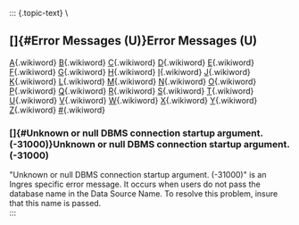 ::: {.topic-text}
\

[]{#Error Messages (U)}Error Messages (U)
-----------------------------------------

[A](http://wikis.openlinksw.com:80/dataspace/owiki/wiki/UdaWikiWeb/UDAErrorMessages){.wikiword}
[B](http://wikis.openlinksw.com:80/dataspace/owiki/wiki/UdaWikiWeb/ErrorMessagesB){.wikiword}
[C](http://wikis.openlinksw.com:80/dataspace/owiki/wiki/UdaWikiWeb/ErrorMessagesC){.wikiword}
[D](http://wikis.openlinksw.com:80/dataspace/owiki/wiki/UdaWikiWeb/ErrorMessagesD){.wikiword}
[E](http://wikis.openlinksw.com:80/dataspace/owiki/wiki/UdaWikiWeb/ErrorMessagesE){.wikiword}
[F](http://wikis.openlinksw.com:80/dataspace/owiki/wiki/UdaWikiWeb/ErrorMessagesF){.wikiword}
[G](http://wikis.openlinksw.com:80/dataspace/owiki/wiki/UdaWikiWeb/ErrorMessagesG){.wikiword}
[H](http://wikis.openlinksw.com:80/dataspace/owiki/wiki/UdaWikiWeb/ErrorMessagesH){.wikiword}
[I](http://wikis.openlinksw.com:80/dataspace/owiki/wiki/UdaWikiWeb/ErrorMessagesI){.wikiword}
[J](http://wikis.openlinksw.com:80/dataspace/owiki/wiki/UdaWikiWeb/ErrorMessagesJ){.wikiword}
[K](http://wikis.openlinksw.com:80/dataspace/owiki/wiki/UdaWikiWeb/ErrorMessagesK){.wikiword}
[L](http://wikis.openlinksw.com:80/dataspace/owiki/wiki/UdaWikiWeb/ErrorMessagesL){.wikiword}
[M](http://wikis.openlinksw.com:80/dataspace/owiki/wiki/UdaWikiWeb/ErrorMessagesM){.wikiword}
[N](http://wikis.openlinksw.com:80/dataspace/owiki/wiki/UdaWikiWeb/ErrorMessagesN){.wikiword}
[O](http://wikis.openlinksw.com:80/dataspace/owiki/wiki/UdaWikiWeb/ErrorMessagesO){.wikiword}
[P](http://wikis.openlinksw.com:80/dataspace/owiki/wiki/UdaWikiWeb/ErrorMessagesP){.wikiword}
[Q](http://wikis.openlinksw.com:80/dataspace/owiki/wiki/UdaWikiWeb/ErrorMessagesQ){.wikiword}
[R](http://wikis.openlinksw.com:80/dataspace/owiki/wiki/UdaWikiWeb/ErrorMessagesR){.wikiword}
[S](http://wikis.openlinksw.com:80/dataspace/owiki/wiki/UdaWikiWeb/ErrorMessagesS){.wikiword}
[T](http://wikis.openlinksw.com:80/dataspace/owiki/wiki/UdaWikiWeb/ErrorMessagesT){.wikiword}
[U](http://wikis.openlinksw.com:80/dataspace/owiki/wiki/UdaWikiWeb/ErrorMessagesU){.wikiword}
[V](http://wikis.openlinksw.com:80/dataspace/owiki/wiki/UdaWikiWeb/ErrorMessagesV){.wikiword}
[W](http://wikis.openlinksw.com:80/dataspace/owiki/wiki/UdaWikiWeb/ErrorMessagesW){.wikiword}
[X](http://wikis.openlinksw.com:80/dataspace/owiki/wiki/UdaWikiWeb/ErrorMessagesX){.wikiword}
[Y](http://wikis.openlinksw.com:80/dataspace/owiki/wiki/UdaWikiWeb/ErrorMessagesY){.wikiword}
[Z](http://wikis.openlinksw.com:80/dataspace/owiki/wiki/UdaWikiWeb/ErrorMessagesZ){.wikiword}
[\#](http://wikis.openlinksw.com:80/dataspace/owiki/wiki/UdaWikiWeb/ErrorMessagesSymbols){.wikiword}

### []{#Unknown or null DBMS connection startup argument.  (-31000)}Unknown or null DBMS connection startup argument. (-31000)

\"Unknown or null DBMS connection startup argument. (-31000)\" is an
Ingres specific error message. It occurs when users do not pass the
database name in the Data Source Name. To resolve this problem, insure
that this name is passed.\
:::
